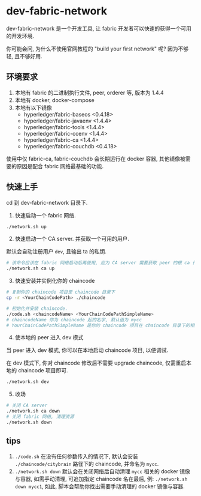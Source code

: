 # dev-fabric-network

dev-fabric-network 是一个开发工具, 让 fabric 开发者可以快速的获得一个可用的开发环境.

你可能会问, 为什么不使用官网教程的 "build your first network" 呢?
因为不够轻, 且不够好用.

## 环境要求

1. 本地有 fabric 的二进制执行文件, peer, orderer 等, 版本为 1.4.4
2. 本地有 docker, docker-compose
3. 本地有以下镜像
	- hyperledger/fabric-baseos   <0.4.18>
	- hyperledger/fabric-javaenv  <1.4.4>
	- hyperledger/fabric-tools    <1.4.4>
	- hyperledger/fabric-ccenv    <1.4.4>
	- hyperledger/fabric-ca       <1.4.4>
	- hyperledger/fabric-couchdb  <0.4.18>

使用中仅 fabric-ca, fabric-couchdb 会长期运行在 docker 容器, 其他镜像被需要的原因是配合 fabric 网络最基础的功能.

## 快速上手

cd 到 dev-fabric-network 目录下.

1. 快速启动一个 fabric 网络.

```sh
./network.sh up
```

2. 快速启动一个 CA server. 并获取一个可用的用户.

默认会自动注册用户 `dev`, 且输出 ta 的私钥.

```sh
# 该命令应该在 fabric 网络启动后再使用, 应为 CA server 需要获取 peer 的根 ca 作为自己的根 ca 使用.
./network.sh ca up
```

3. 快速安装并实例化你的 chaincode

```sh
# 复制你的 chaincode 项目至 chaincode 目录下
cp -r <YourChainCodePath> ./chaincode

# 初始化并安装 chaincode.
./code.sh <chaincodeName> <YourChainCodePathSimpleName>
# chaincodeName 你为 chaincode 起的名字, 默认值为 mycc
# YourChainCodePathSimpleName 是你的 chaincode 项目在 chaincode 目录下的相对路径, 默认值为 citybrain_cc
```

4. 使本地的 peer 进入 dev 模式

当 peer 进入 dev 模式, 你可以在本地启动 chaincode 项目, 以便调试.

在 dev 模式下, 你对 chaincode 修改后不需要 upgrade chaincode, 仅需重启本地的 chaincode 项目即可.

```sh
./network.sh dev
```

5. 收场

```sh
# 关闭 CA server
./network.sh ca down
# 关闭 fabric 网络, 清理资源
./network.sh down
```

## tips

1. `./code.sh` 在没有任何参数传入的情况下, 默认会安装 `./chaincode/citybrain` 路径下的 chaincode, 并命名为 `mycc`.
2. `./network.sh down` 默认会在关闭网络后自动清理 `mycc` 相关的 docker 镜像与容器, 如需手动清理, 可追加指定 chaincode 名在最后, 例: `./network.sh down mycc1`, 如此, 脚本会帮助你找出需要手动清理的 docker 镜像与容器.


